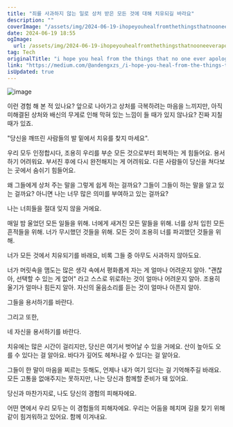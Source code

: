 ```yaml
---
title: "죄를 사과하지 않는 일로 상처 받은 모든 것에 대해 치유되길 바라요"
description: ""
coverImage: "/assets/img/2024-06-19-ihopeyouhealfromthethingsthatnooneeverapologizedfor_0.png"
date: 2024-06-19 18:55
ogImage:
  url: /assets/img/2024-06-19-ihopeyouhealfromthethingsthatnooneeverapologizedfor_0.png
tag: Tech
originalTitle: "i hope you heal from the things that no one ever apologized for"
link: "https://medium.com/@andengxzs_/i-hope-you-heal-from-the-things-that-no-one-ever-apologized-for-cc48d799e8b6"
isUpdated: true
---
```


![image](/assets/img/2024-06-19-ihopeyouhealfromthethingsthatnooneeverapologizedfor_0.png)

이런 경험 해 본 적 있나요? 앞으로 나아가고 상처를 극복하려는 마음을 느끼지만, 아직 미해결된 상처와 배신의 무게로 인해 막혀 있는 느낌이 들 때가 있지 않나요? 진짜 지칠 때가 있죠.

"당신을 깨뜨린 사람들의 발 밑에서 치유를 찾지 마세요".

우리 모두 인정합시다, 조용히 우리를 부순 모든 것으로부터 회복하는 게 힘들어요. 용서하기 어려워요. 부서진 후에 다시 완전해지는 게 어려워요. 다른 사람들이 당신을 쳐다보는 곳에서 숨쉬기 힘들어요.

<div class="content-ad"></div>

왜 그들에게 상처 주는 말을 그렇게 쉽게 하는 걸까요? 그들이 그들이 하는 말을 알고 있는 걸까요? 아니면 나는 너무 많은 의미를 부여하고 있는 걸까요?

나는 너희들을 절대 잊지 않을 거에요.

매일 밤 울었던 모든 일들을 위해. 너에게 새겨진 모든 말들을 위해. 너를 상처 입힌 모든 흔적들을 위해. 너가 무시했던 것들을 위해. 모든 것이 조용히 너를 파괴했던 것들을 위해.

너가 모든 것에서 치유되기를 바래요, 비록 그들 중 아무도 사과하지 않아도요.

<div class="content-ad"></div>

너가 머릿속을 맴도는 많은 생각 속에서 평화롭게 자는 게 얼마나 어려운지 알아. "괜찮아, 선택할 수 있는 게 없어" 라고 스스로 위로하는 것이 얼마나 어려운지 알아. 조용히 울기가 얼마나 힘든지 알아. 자신의 울음소리를 듣는 것이 얼마나 아픈지 알아.

그들을 용서하기를 바란다.

그리고 또한,

네 자신을 용서하기를 바란다.

<div class="content-ad"></div>

치유에는 많은 시간이 걸리지만, 당신은 여기서 벗어날 수 있을 거에요. 산이 높아도 오를 수 있다는 걸 알아요. 바다가 깊어도 헤쳐나갈 수 있다는 걸 알아요.

그들이 한 말이 마음을 찌르는 듯해도, 언제나 내가 여기 있다는 걸 기억해주길 바래요. 모든 고통을 없애주지는 못하지만, 나는 당신과 함께할 준비가 돼 있어요.

당신과 마찬가지로, 나도 당신의 경험의 피해자에요.

어떤 면에서 우리 모두는 이 경험들의 피해자에요. 우리는 어둠을 헤치며 길을 찾기 위해 같이 힘겨워하고 있어요. 함께 이겨내요.
